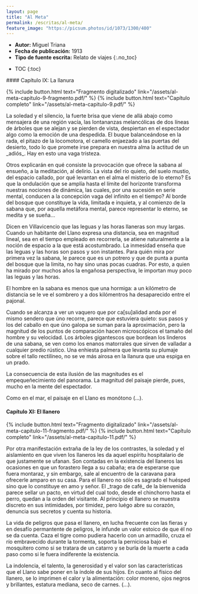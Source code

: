 ```yaml
---
layout: page
title: "Al Meta"
permalink: /escritas/al-meta/
feature_image: "https://picsum.photos/id/1073/1300/400"
---
```

- **Autor:** Miguel Triana
- **Fecha de publicación:** 1913
- **Tipo de fuente escrita:** Relato de viajes 
{:.no_toc} 

* TOC
{:toc}
<p></p>  
#### Capítulo IX: La llanura
<p></p>  
{% include button.html text="Fragmento digitalizado" link="/assets/al-meta-capitulo-9-fragmento.pdf/" %}
{% include button.html text="Capítulo completo" link="/assets/al-meta-capitulo-9.pdf/" %}

<p></p>
La soledad y el silencio, la fuerte brisa que viene de allá abajo como mensajera de una región vacía, las lontananzas melancólicas de dos líneas de árboles que se alejan y se pierden de vista, despiertan en el espectador algo como la emoción de una despedida. El buque balanceándose en la rada, el pitazo de la locomotora, el camello enjaezado a las puertas del desierto, todo lo que promete irse prepara en nuestra alma la actitud de un _adiós_. Hay en esto una vaga tristeza.

Otros explicarán en qué consiste la provocación que ofrece la sabana al ensueño, a la meditación, al delirio. La vista del río quieto, del suelo mustio, del espacio callado, por qué levantan en el alma el misterio de lo eterno? Es que la ondulación que se amplía hasta el límite del horizonte transforma nuestras nociones de dinámica, las cuales, por una sucesión en serie mental, conducen a la concepción vaga del infinito en el tiempo? Al borde del bosque que constituye la vida, limitada e inquieta, y al comienzo de la sabana que, por aquella metáfora mental, parece representar lo eterno, se medita y se sueña...

Dicen en Villavicencio que las leguas y las horas llaneras son muy largas. Cuando un habitante del Llano expresa una distancia, sea en magnitud lineal, sea en el tiempo empleado en recorrerla, se atiene naturalmente a la noción de espacio a la que está acostumbrado. La inmesidad enseña que las leguas y las horas son pasos y son instantes. Para quién mira por primera vez la sabana, le parece que es un potrero y que de punta a punta del bosque que la limita, no hay sino unas pocas cuadras. Por esto, a quien ha mirado por muchos años la engañosa perspectiva, le importan muy poco las leguas y las horas.

El hombre en la sabana es menos que una hormiga: a un kilómetro de distancia se le ve el sombrero y a dos kilómentros ha desaparecido entre el pajonal.

Cuando se alcanza a ver un vaquero que por ca[su]alidad anda por el mismo sendero que úno recorre, parece que estuviera quieto: sus pasos y los del caballo en que úno galopa se suman para la aproximación, pero la magnitud de los puntos de comparación hacen microscópicos el tamaño del hombre y su velocidad. Los árboles gigantescos que bordean los linderos de una sabana, se ven como los enanos matorrales que sirven de valladar a cualquier predio rústico. Una enhiesta palmera que levanta su plumaje sobre el tallo rectilíneo, no se ve más airosa en la llanura que una espiga en un prado.

La consecuencia de esta ilusión de las magnitudes es el empequeñecimiento del panorama. La magnitud del paisaje pierde, pues, mucho en la mente del espectador.

Como en el mar, el paisaje en el Llano es monótono (...).

#### Capítulo XI: El llanero
<p></p>  
{% include button.html text="Fragmento digitalizado" link="/assets/al-meta-capitulo-11-fragmento.pdf/" %}
{% include button.html text="Capítulo completo" link="/assets/al-meta-capitulo-11.pdf/" %}

<p></p>
Por otra manifestación extraña de la ley de los contrastes, la soledad y el aislamiento en que viven los llaneros les da aquel espíritu hospitalario de que justamente se ufanan. Son contadas en la existencia del llaneros las ocasiones en que un forastero llega a su cabaña; era de esperarse que fuera montaraz, y sin embargo, sale al encuentro de la caravana para ofrecerle amparo en su casa. Para el llanero no sólo es sagrado el huésped sino que lo constituye en amo y señor. El _trago de café_ de la bienvenida parece sellar un pacto, en virtud del cual todo, desde el chinchorro hasta el perro, quedan a la orden del visitante. Al principio el llanero se muestra discreto en sus intimidades, por timidez, pero luégo abre su corazón, denuncia sus secretos y cuenta su historia.

La vida de peligros que pasa el llanero, en lucha frecuente con las fieras y en desafío permantente de peligros, le infunde un valor estoico de que él no se da cuenta. Caza el tigre como pudiera hacerlo con un armadillo, cruza el río embravecido durante la tormenta, soporta la perniciosa bajo el mosquitero como si se tratara de un catarro y se burla de la muerte a cada paso como si le fuera indiferente la existencia.

La indolencia, el talento, la generosidad y el valor son las características que el Llano sabe poner en la índole de sus hijos. En cuanto al físico del llanero, se lo imprimen el calor y la alimentación: color moreno, ojos negros y brillantes, estatura mediana, seco de carnes. (...).